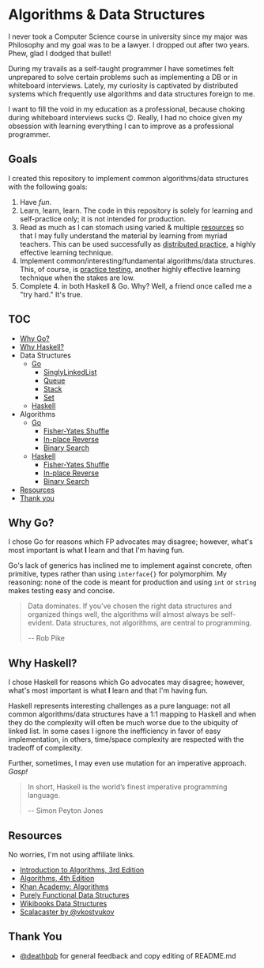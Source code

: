 # Algorithms & Data Structures

I never took a Computer Science course in university since my major was
Philosophy and my goal was to be a lawyer. I dropped out after two years.
Phew, glad I dodged that bullet!

During my travails as a self-taught programmer I have sometimes felt
unprepared to solve certain problems such as implementing a DB or in
whiteboard interviews. Lately, my curiosity is captivated by distributed
systems which frequently use algorithms and data structures foreign to me.

I want to fill the void in my education as a professional, because choking
during whiteboard interviews sucks :wink:. Really, I had no choice given my
obsession with learning everything I can to improve as a professional
programmer.

## Goals

I created this repository to implement common algorithms/data structures
with the following goals:

1. Have *fun*.
2. Learn, learn, learn. The code in this repository is solely for learning
   and self-practice only; it is not intended for production.
3. Read as much as I can stomach using varied & multiple
   [resources](#resources) so that I may fully understand the material
   by learning from myriad teachers. This can be used successfully as
   [distributed practice](http://digitalpromise.org/2015/02/07/five-learning-strategies-that-work/#distributedpractice),
   a highly effective learning technique.
4. Implement common/interesting/fundamental algorithms/data structures.
   This, of course, is [practice testing](http://digitalpromise.org/2015/02/07/five-learning-strategies-that-work/#practicetesting),
   another highly effective learning technique when the stakes are low.
5. Complete 4. in both Haskell & Go. Why? Well, a friend once called me
   a "try hard." It's true.

## TOC

* [Why Go?](#why-go)
* [Why Haskell?](#why-haskell)
* Data Structures
  * [Go](go/datastructures)
    * [SinglyLinkedList](go/datastructures/list.go)
    * [Queue](go/datastructures/queue.go)
    * [Stack](go/datastructures/stack.go)
    * [Set](go/datastructures/set.go)
  * [Haskell](haskell/datastructures)
* Algorithms
  * [Go](go/algorithms)
    * [Fisher-Yates Shuffle](go/algorithms/basics.go)
    * [In-place Reverse](go/algorithms/basics.go)
    * [Binary Search](go/algorithms/basics.go)
  * [Haskell](haskell/algorithms)
    * [Fisher-Yates Shuffle](haskell/algorithms/basics.hs)
    * [In-place Reverse](haskell/algorithms/basics.hs)
    * [Binary Search](haskell/algorithms/basics.hs)
* [Resources](#resources)
* [Thank you](#thank-you)

## <a name="why-go"></a> Why Go?

I chose Go for reasons which FP advocates may disagree; however, what's most
important is what **I** learn and that I'm having fun.

Go's lack of generics has inclined me to implement against concrete,
often primitive, types rather than using `interface{}` for polymorphim.
My reasoning: none of the code is meant for production and using `int`
or `string` makes testing easy and concise.

> Data dominates. If you've chosen the right data structures and
> organized things well, the algorithms will almost always be
> self-evident. Data structures, not algorithms, are central to
> programming.
>
> -- Rob Pike

## <a name="why-haskell"></a> Why Haskell?

I chose Haskell for reasons which Go advocates may disagree; however,
what's most important is what **I** learn and that I'm having fun.

Haskell represents interesting challenges as a pure language: not all
common algorithms/data structures have a 1:1 mapping to Haskell and when
they do the complexity will often be much worse due to the ubiquity of
linked list. In some cases I ignore the inefficiency in favor of easy
implementation, in others, time/space complexity are respected with the
tradeoff of complexity.

Further, sometimes, I may even use mutation for an imperative approach.
_Gasp!_

> In short, Haskell is the world’s finest imperative programming
> language.
>
> -- Simon Peyton Jones

## <a name="resources"></a> Resources

No worries, I'm not using affiliate links.

* [Introduction to Algorithms, 3rd Edition](http://www.amazon.com/Introduction-Algorithms-Thomas-H-Cormen-ebook/dp/B007CNRCAO/ref=dp_kinw_strp_1)
* [Algorithms, 4th Edition](http://www.amazon.com/Algorithms-4th-Robert-Sedgewick/dp/032157351X)
* [Khan Academy: Algorithms](https://www.khanacademy.org/computing/computer-science/algorithms)
* [Purely Functional Data Structures](http://www.amazon.com/Purely-Functional-Structures-Chris-Okasaki/dp/0521663504)
* [Wikibooks Data Structures](https://en.wikibooks.org/wiki/Data_Structures)
* [Scalacaster by @vkostyukov](https://github.com/vkostyukov/scalacaster)

## <a name="thank-you"></a> Thank You

* [@deathbob](https://github.com/deathbob) for general feedback and copy editing of README.md

